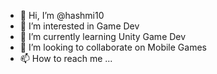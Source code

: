 - 👋 Hi, I’m @hashmi10
- 👀 I’m interested in Game Dev
- 🌱 I’m currently learning Unity Game Dev
- 💞️ I’m looking to collaborate on Mobile Games
- 📫 How to reach me ...

<!---
hashmi10/hashmi10 is a ✨ special ✨ repository because its `README.md` (this file) appears on your GitHub profile.
You can click the Preview link to take a look at your changes.
--->
